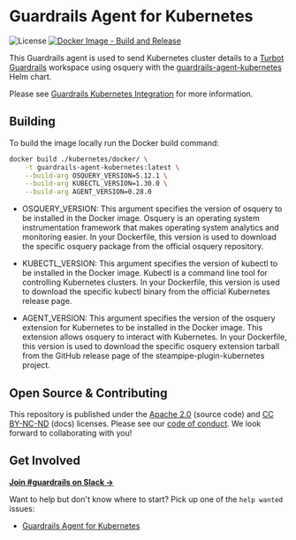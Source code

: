 # Guardrails Agent for Kubernetes

![License](https://img.shields.io/badge/License-Apache%202.0-blue.svg)
[![Docker Image - Build and Release](https://github.com/turbot/guardrails-agent-kubernetes/actions/workflows/release.yaml/badge.svg)](https://github.com/turbot/guardrails-agent-kubernetes/actions/workflows/release.yaml)

This Guardrails agent is used to send Kubernetes cluster details to a [Turbot Guardrails](https://turbot.com/guardrails) workspace using osquery with the [guardrails-agent-kubernetes](https://github.com/turbot/helm-charts/tree/main/charts/guardrails-agent-kubernetes) Helm chart.

Please see [Guardrails Kubernetes Integration](https://turbot.com/guardrails/docs/integrations/kubernetes) for more information.

## Building

To build the image locally run the Docker build command:

```sh
docker build ./kubernetes/docker/ \
    -t guardrails-agent-kubernetes:latest \
    --build-arg OSQUERY_VERSION=5.12.1 \
    --build-arg KUBECTL_VERSION=1.30.0 \
    --build-arg AGENT_VERSION=0.28.0
```

- OSQUERY_VERSION: This argument specifies the version of osquery to be installed in the Docker image. Osquery is an operating system instrumentation framework that makes operating system analytics and monitoring easier. In your Dockerfile, this version is used to download the specific osquery package from the official osquery repository.

- KUBECTL_VERSION: This argument specifies the version of kubectl to be installed in the Docker image. Kubectl is a command line tool for controlling Kubernetes clusters. In your Dockerfile, this version is used to download the specific kubectl binary from the official Kubernetes release page.

- AGENT_VERSION: This argument specifies the version of the osquery extension for Kubernetes to be installed in the Docker image. This extension allows osquery to interact with Kubernetes. In your Dockerfile, this version is used to download the specific osquery extension tarball from the GitHub release page of the steampipe-plugin-kubernetes project.

## Open Source & Contributing

This repository is published under the [Apache 2.0](https://www.apache.org/licenses/LICENSE-2.0) (source code) and [CC BY-NC-ND](https://creativecommons.org/licenses/by-nc-nd/2.0/) (docs) licenses. Please see our [code of conduct](https://github.com/turbot/.github/blob/main/CODE_OF_CONDUCT.md). We look forward to collaborating with you!

## Get Involved

**[Join #guardrails on Slack →](https://turbot.com/community/join)**

Want to help but don't know where to start? Pick up one of the `help wanted` issues:
* [Guardrails Agent for Kubernetes](https://github.com/turbot/guardrails-agent-kubernetes/issues?q=is%3Aopen+is%3Aissue+label%3A%22help+wanted%22)
